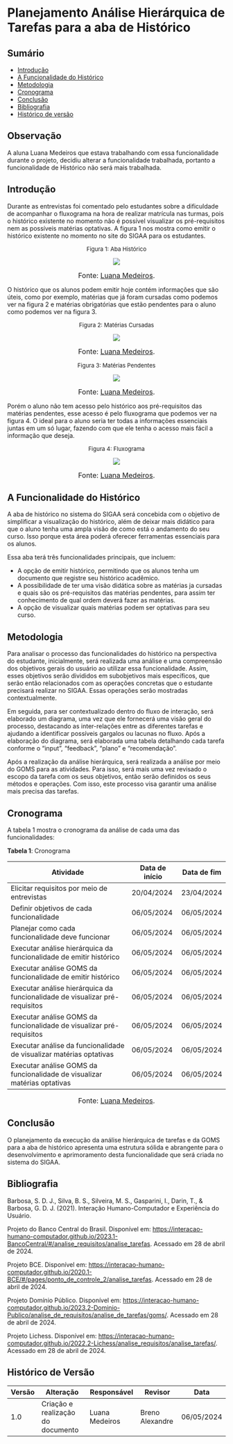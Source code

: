 # Planejamento Análise Hierárquica de Tarefas para a aba de Histórico
## Sumário
* [Introdução](#Introdução)
* [A Funcionalidade do Histórico](#A-Funcionalidade-do-Histórico)
* [Metodologia](#Metodologia)
* [Cronograma](#Cronograma)
* [Conclusão](#Conclusão)
* [Bibliografia](#Bibliografia)
* [Histórico de versão](#Histórico-de-versão)

## Observação
A aluna Luana Medeiros que estava trabalhando com essa funcionalidade durante o projeto, decidiu alterar a funcionalidade trabalhada, portanto a funcionalidade de Histórico não será mais trabalhada.

## Introdução
Durante as entrevistas foi comentado pelo estudantes sobre a dificuldade de acompanhar o fluxograma na hora de realizar matrícula nas turmas, pois o histórico existente no momento não é possível visualizar os pré-requisitos nem as possíveis matérias optativas. A figura 1 nos mostra como emitir o histórico existente no momento no site do SIGAA para os estudantes.
<center>
  <font size="2"><p style="text-align: center">Figura 1: Aba Histórico </p></font>
  <img src="https://raw.githubusercontent.com/Interacao-Humano-Computador/2024.1-SIGAA/main/assets/AbaHistorico.jpeg">
 </center>
 
 <font size="3"><p style="text-align: center">Fonte: [Luana Medeiros](https://github.com/LuaMedeiros).</p></font>
 
O histórico que os alunos podem emitir hoje contém informações que são úteis, como por exemplo, matérias que já foram cursadas como podemos ver na figura 2 e matérias obrigatórias que estão pendentes para o aluno como podemos ver na figura 3.
<center>
  <font size="2"><p style="text-align: center">Figura 2: Matérias Cursadas </p></font>
  <img src="https://raw.githubusercontent.com/Interacao-Humano-Computador/2024.1-SIGAA/main/assets/ExemploHistorico.jpeg">
 </center>

 <font size="3"><p style="text-align: center">Fonte: [Luana Medeiros](https://github.com/LuaMedeiros).</p></font>

 <center>
  <font size="2"><p style="text-align: center">Figura 3: Matérias Pendentes </p></font>
  <img src="https://raw.githubusercontent.com/Interacao-Humano-Computador/2024.1-SIGAA/main/assets/ExemploHistorico3.jpeg">
 </center>

<font size="3"><p style="text-align: center">Fonte: [Luana Medeiros](https://github.com/LuaMedeiros).</p></font>

 Porém o aluno não tem acesso pelo histórico aos pré-requisitos das matérias pendentes, esse acesso é pelo fluxograma que podemos ver na figura 4. O ideal para o aluno seria ter todas a informações essenciais juntas em um só lugar, fazendo com que ele tenha o acesso mais fácil a informação que deseja.

 <center>
  <font size="2"><p style="text-align: center">Figura 4: Fluxograma </p></font>
  <img src="https://raw.githubusercontent.com/Interacao-Humano-Computador/2024.1-SIGAA/main/assets/Fluxograma.jpeg">
 </center>

 <font size="3"><p style="text-align: center">Fonte: [Luana Medeiros](https://github.com/LuaMedeiros).</p></font>

 ## A Funcionalidade do Histórico
 A aba de histórico no sistema do SIGAA será concebida com o objetivo de simplificar a visualização do histórico, além de deixar mais didático para que o aluno tenha uma ampla visão de como está o andamento do seu curso. Isso porque esta área poderá oferecer ferramentas essenciais para os alunos.

Essa aba terá três funcionalidades principais, que incluem:

- A opção de emitir histórico, permitindo que os alunos tenha um documento que registre seu histórico acadêmico.
- A possibilidade de ter uma visão didática sobre as matérias ja cursadas e quais são os pré-requisitos das matérias pendentes, para assim ter conhecimento de qual ordem deverá fazer as matérias.
- A opção de visualizar quais matérias podem ser optativas para seu curso.

## Metodologia

Para analisar o processo das funcionalidades do histórico na perspectiva do estudante, inicialmente, será realizada uma análise e uma compreensão dos objetivos gerais do usuário ao utilizar essa funcionalidade. Assim, esses objetivos serão divididos em subobjetivos mais específicos, que serão então relacionados com as operações concretas que o estudante precisará realizar no SIGAA. Essas operações serão mostradas contextualmente.

Em seguida, para ser contextualizado dentro do fluxo de interação, será elaborado um diagrama, uma vez que ele fornecerá uma visão geral do processo, destacando as inter-relações entre as diferentes tarefas e ajudando a identificar possíveis gargalos ou lacunas no fluxo. Após a elaboração do diagrama, será elaborada uma tabela detalhando cada tarefa conforme o “input”, “feedback”, “plano” e “recomendação”.

Após a realização da análise hierárquica, será realizada a análise por meio do GOMS para as atividades. Para isso, será mais uma vez revisado o escopo da tarefa com os seus objetivos, então serão definidos os seus métodos e operações. Com isso, este processo visa garantir uma análise mais precisa das tarefas.

## Cronograma

A tabela 1 mostra o cronograma da análise de cada uma das funcionalidades:

**Tabela 1**: Cronograma

| Atividade | Data de início | Data de fim |
| - | - | - |
| Elicitar requisitos por meio de entrevistas                                  | 20/04/2024 | 23/04/2024 |
| Definir objetivos de cada funcionalidade                                     | 06/05/2024 | 06/05/2024 |
| Planejar como cada funcionalidade deve funcionar                             | 06/05/2024 | 06/05/2024 |
| Executar análise hierárquica da funcionalidade de emitir histórico           | 06/05/2024 | 06/05/2024 |
| Executar análise GOMS da funcionalidade de emitir histórico                  | 06/05/2024 | 06/05/2024 |
| Executar análise hierárquica da funcionalidade de visualizar pré-requisitos  | 06/05/2024 | 06/05/2024 |
| Executar análise GOMS da funcionalidade de visualizar pré-requisitos         | 06/05/2024 | 06/05/2024 |
| Executar análise da funcionalidade de visualizar matérias optativas          | 06/05/2024 | 06/05/2024 |
| Executar análise GOMS da funcionalidade de visualizar matérias optativas     | 06/05/2024 | 06/05/2024 |

<font size="3"><p style="text-align: center">Fonte: [Luana Medeiros](https://github.com/LuaMedeiros).</p></font>

## Conclusão
O planejamento da execução da análise hierárquica de tarefas e da GOMS para a aba de histórico apresenta uma estrutura sólida e abrangente para o desenvolvimento e aprimoramento desta funcionalidade que será criada no sistema do SIGAA.

## Bibliografia

Barbosa, S. D. J., Silva, B. S., Silveira, M. S., Gasparini, I., Darin, T., & Barbosa, G. D. J. (2021). Interação Humano-Computador e Experiência do Usuário.

Projeto do Banco Central do Brasil. Disponível em: <https://interacao-humano-computador.github.io/2023.1-BancoCentral/#/analise_requisitos/analise_tarefas>. Acessado em 28 de abril de 2024.
   
Projeto BCE. Disponível em: <https://interacao-humano-computador.github.io/2020.1-BCE/#/pages/ponto_de_controle_2/analise_tarefas>. Acessado em 28 de abril de 2024.

Projeto Domínio Público. Disponível em: <https://interacao-humano-computador.github.io/2023.2-Dominio-Publico/analise_de_requisitos/analise_de_tarefas/goms/>. Acessado em 28 de abril de 2024.
   
Projeto Lichess. Disponível em: <https://interacao-humano-computador.github.io/2022.2-Lichess/analise_requisitos/analise_tarefas/>. Acessado em 28 de abril de 2024.

## Histórico de Versão
| Versão | Alteração                         | Responsável    | Revisor         | Data       |
| ------ | --------------------------------- | -------------- | --------------- | ---------- |
| 1.0    | Criação e realização do documento | Luana Medeiros | Breno Alexandre | 06/05/2024 |
